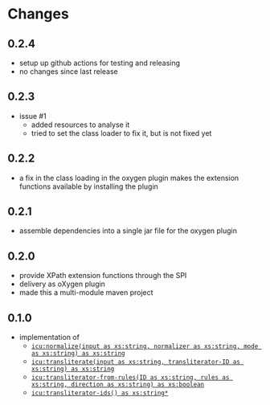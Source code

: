 # Changes

## 0.2.4

- setup up github actions for testing and releasing
- no changes since last release


## 0.2.3

- issue #1
  - added resources to analyse it
  - tried to set the class loader to fix it, but is not fixed yet

## 0.2.2

- a fix in the class loading in the oxygen plugin makes the extension
  functions available by installing the plugin

## 0.2.1

- assemble dependencies into a single jar file for the oxygen plugin

## 0.2.0

- provide XPath extension functions through the SPI
- delivery as oXygen plugin
- made this a multi-module maven project

## 0.1.0

- implementation of
  - [`icu:normalize(input as xs:string, normalizer as xs:string, mode as xs:string) as xs:string`](doc/normalization.md#icunormalize)
  - [`icu:transliterate(input as xs:string, transliterator-ID as
    xs:string) as xs:string`](doc/transliteration.md#icutransliterate)
  - [`icu:transliterator-from-rules(ID as xs:string, rules as xs:string, direction as xs:string) as xs:boolean`](doc/transliteration.md#icutransliterator-from-rules)
  - [`icu:transliterator-ids() as xs:string*`](doc/transliteration.md#icutransliterator-ids)
